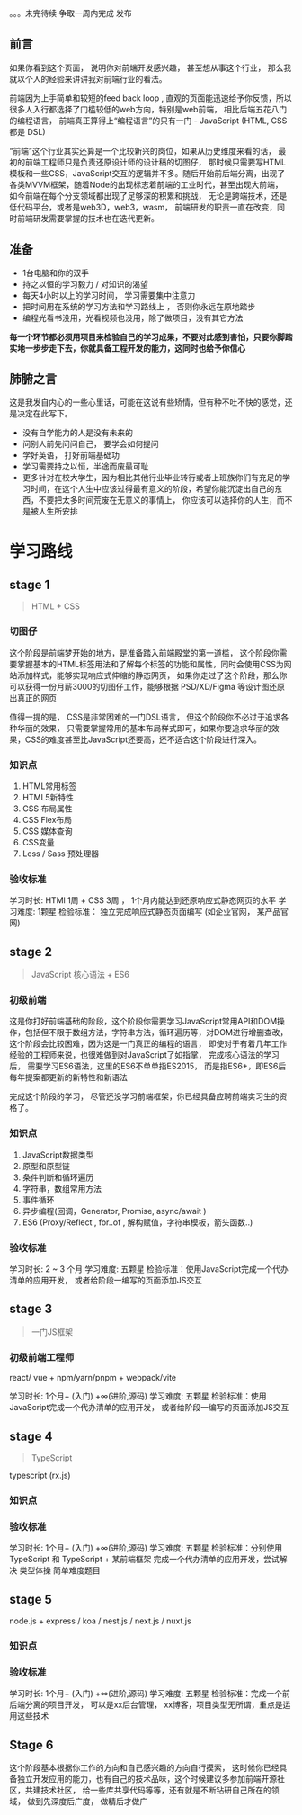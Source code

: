 。。。未完待续 争取一周内完成 发布

## 前言
如果你看到这个页面， 说明你对前端开发感兴趣， 甚至想从事这个行业， 那么我就以个人的经验来讲讲我对前端行业的看法。

前端因为上手简单和较短的feed back loop , 直观的页面能迅速给予你反馈，所以很多人入行都选择了门槛较低的web方向，特别是web前端， 相比后端五花八门的编程语言， 前端真正算得上“编程语言”的只有一门 -  JavaScript (HTML, CSS 都是 DSL)

“前端”这个行业其实还算是一个比较新兴的岗位，如果从历史维度来看的话， 最初的前端工程师只是负责还原设计师的设计稿的切图仔， 那时候只需要写HTML模板和一些CSS，JavaScript交互的逻辑并不多。随后开始前后端分离，出现了各类MVVM框架，随着Node的出现标志着前端的工业时代，甚至出现大前端， 如今前端在每个分支领域都出现了足够深的积累和挑战， 无论是跨端技术，还是低代码平台，或者是web3D，web3，wasm， 前端研发的职责一直在改变，同时前端研发需要掌握的技术也在迭代更新。

## 准备

- 1台电脑和你的双手
- 持之以恒的学习毅力 / 对知识的渴望
- 每天4小时以上的学习时间， 学习需要集中注意力
- 把时间用在系统的学习方法和学习路线上 ， 否则你永远在原地踏步
- 编程光看书没用，光看视频也没用，除了做项目，没有其它方法

**每一个环节都必须用项目来检验自己的学习成果，不要对此感到害怕，只要你脚踏实地一步步走下去，你就具备工程开发的能力，这同时也给予你信心**

## 肺腑之言

这是我发自内心的一些心里话，可能在这说有些矫情，但有种不吐不快的感觉，还是决定在此写下。
- 没有自学能力的人是没有未来的
- 问别人前先问问自己， 要学会如何提问
- 学好英语， 打好前端基础功
- 学习需要持之以恒，半途而废最可耻
- 更多针对在校大学生，因为相比其他行业毕业转行或者上班族你们有充足的学习时间，在这个人生中应该过得最有意义的阶段，希望你能沉淀出自己的东西，不要把太多时间荒废在无意义的事情上， 你应该可以选择你的人生，而不是被人生所安排

# 学习路线

## stage 1   
> HTML + CSS

### 切图仔

这个阶段是前端梦开始的地方，是准备踏入前端殿堂的第一道槛， 这个阶段你需要掌握基本的HTML标签用法和了解每个标签的功能和属性，同时会使用CSS为网站添加样式，能够实现响应式伸缩的静态网页， 如果你走过了这个阶段，那么你可以获得一份月薪3000的切图仔工作，能够根据 PSD/XD/Figma 等设计图还原出真正的网页

值得一提的是， CSS是非常困难的一门DSL语言， 但这个阶段你不必过于追求各种华丽的效果， 只需要掌握常用的基本布局样式即可，如果你要追求华丽的效果，CSS的难度甚至比JavaScript还要高，还不适合这个阶段进行深入。

### 知识点
1. HTML常用标签
2. HTML5新特性
3. CSS 布局属性
4. CSS Flex布局
5. CSS 媒体查询
6. CSS变量
7. Less / Sass 预处理器

### 验收标准
学习时长:  HTMl 1周 + CSS 3周 ， 1个月内能达到还原响应式静态网页的水平
学习难度:  1颗星 
检验标准： 独立完成响应式静态页面编写 (如企业官网， 某产品官网)

## stage 2  
> JavaScript 核心语法 + ES6

### 初级前端

这是你打好前端基础的阶段，这个阶段你需要学习JavaScript常用API和DOM操作，包括但不限于数组方法，字符串方法，循环遍历等，对DOM进行增删查改，这个阶段会比较困难，因为这是一门真正的编程的语言， 即使对于有着几年工作经验的工程师来说，也很难做到对JavaScript了如指掌， 完成核心语法的学习后， 需要学习ES6语法，这里的ES6不单单指ES2015， 而是指ES6+，即ES6后每年提案都更新的新特性和新语法

完成这个阶段的学习， 尽管还没学习前端框架，你已经具备应聘前端实习生的资格了。

### 知识点
1. JavaScript数据类型
2. 原型和原型链
3. 条件判断和循环遍历
4. 字符串，数组常用方法
5. 事件循环
6. 异步编程(回调，Generator, Promise, async/await )
7. ES6 (Proxy/Reflect , for..of , 解构赋值，字符串模板，箭头函数..)

### 验收标准

学习时长: 2 ~ 3 个月
学习难度: 五颗星
检验标准：使用JavaScript完成一个代办清单的应用开发， 或者给阶段一编写的页面添加JS交互


## stage 3   
> 一门JS框架 

### 初级前端工程师

react/ vue + npm/yarn/pnpm  + webpack/vite


学习时长: 1个月+  (入门)    +∞(进阶,源码)
学习难度: 五颗星
检验标准：使用JavaScript完成一个代办清单的应用开发， 或者给阶段一编写的页面添加JS交互

## stage 4 
> TypeScript

typescript   (rx.js)

### 知识点

### 验收标准
学习时长: 1个月+  (入门)    +∞(进阶,源码)
学习难度: 五颗星
检验标准：分别使用TypeScript 和 TypeScript + 某前端框架 完成一个代办清单的应用开发，尝试解决 类型体操 简单难度题目

## stage 5  

node.js  + express / koa / nest.js / next.js / nuxt.js 

### 知识点

### 验收标准

学习时长: 1个月+  (入门)    +∞(进阶,源码)
学习难度: 五颗星
检验标准：完成一个前后端分离的项目开发， 可以是xx后台管理， xx博客，项目类型无所谓，重点是运用这些技术


## Stage 6

这个阶段基本根据你工作的方向和自己感兴趣的方向自行摸索， 这时候你已经具备独立开发应用的能力，也有自己的技术品味，这个时候建议多参加前端开源社区，共建技术社区， 给一些库共享代码等等，还有就是不断钻研自己所在的领域， 做到先深度后广度， 做精后才做广

